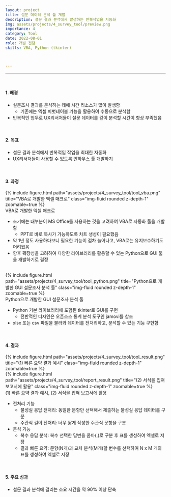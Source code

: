 ```yaml
---
layout: project
title: 설문 데이터 분석 툴 개발
description: 설문 결과 분석에서 발생하는 반복작업을 자동화
img: assets/projects/4_survey_tool/preview.png
importance: 4
category: Tool
date: 2022-08-01
role: 개발 전담
skills: VBA, Python (tkinter)



---
```





---
<br>

#### 1. 배경

- 설문조사 결과를 분석하는 데에 시간 리소스가 많이 발생함
    - 기존에는 엑셀 피벗테이블 기능을 활용하여 수동으로 분석함
- 반복적인 업무로 UX리서처들이 설문 데이터를 깊이 분석할 시간이 항상 부족했음


<br>

#### 2. 목표

- 설문 결과 분석에서 반복적입 작업을 최대한 자동화
- UX리서처들이 사용할 수 있도록 인하우스 툴 개발하기

<br>

#### 3. 과정

<div class="row">
    <div class="col-sm mt-3 mt-md-0">
        {% include figure.html path="assets/projects/4_survey_tool/tool_vba.png" title="VBA로 개발한 엑셀 매크로" class="img-fluid rounded z-depth-1"  zoomable=true %}
    </div>
</div>
<div class="caption">
    VBA로 개발한 엑셀 매크로
</div>

- 초기에는 대부분이 MS Office를 사용하는 것을 고려하여 VBA로 자동화 툴을 개발함
    - PPT로 바로 복사가 가능하도록 차트 생성이 필요했음
- 약 1년 정도 사용하다보니 필요한 기능이 점차 늘어나고, VBA로는 유지보수하기도 어려웠음
- 향후 확장성을 고려하여 다양한 라이브러리를 활용할 수 있는 Python으로 GUI 툴을 개발하기로 결정

<br>

<div class="row">
    <div class="col-sm mt-3 mt-md-0">
        {% include figure.html path="assets/projects/4_survey_tool/tool_python.png" title="Python으로 개발한 GUI 설문조사 분석 툴" class="img-fluid rounded z-depth-1" zoomable=true %}
    </div>
</div>
<div class="caption">
    Python으로 개발한 GUI 설문조사 분석 툴
</div>

- Python 기본 라이브러리에 포함된 tkinter로 GUI를 구현
    - 전반적인 디자인은 오픈소스 통계 분석 도구인 jamovi를 참조
- xlsx 또는 csv 파일을 불러와 데이터를 전처리하고, 분석할 수 있는 기능 구현함


<br>

#### 4. 결과

<div class="row">
    <div class="col-sm mt-3 mt-md-0">
        {% include figure.html path="assets/projects/4_survey_tool/tool_result.png" title="(1) 빠른 요약 결과 예시" class="img-fluid rounded z-depth-1"  zoomable=true %}
    </div>
    <div class="col-sm mt-3 mt-md-0">
        {% include figure.html path="assets/projects/4_survey_tool/report_result.png" title="(2) 서식을 입혀 보고서에 활용" class="img-fluid rounded z-depth-1"  zoomable=true %}
    </div>
</div>
<div class="caption">
    (1) 빠른 요약 결과 예시, (2) 서식을 입혀 보고서에 활용
</div>

- 전처리 기능
    - 불성실 응답 전처리: 동일한 문항만 선택해서 제출하는 불성실 응답 데이터를 구분
    - 주관식 길이 전처리: 너무 짧게 작성한 주관식 문항을 구분
- 분석 기능
    - 복수 응답 분석: 복수 선택한 답변을 콤마(,)로 구분 후 표를 생성하여 엑셀로 저장
    - 결과 빠른 요약: 문항(N개)과 교차 분석(M개)할 변수를 선택하여 N x M 개의 표를 생성하여 엑셀로 저장

<br>


#### 5. 주요 성과

- 설문 결과 분석에 걸리는 소요 시간을 약 90% 이상 단축


